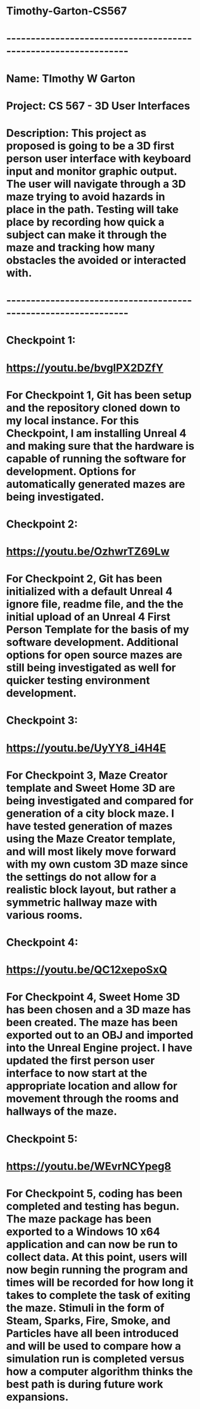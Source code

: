 # Timothy-Garton-CS567
# ---------------------------------------------------------------
# Name: TImothy W Garton
# Project: CS 567 - 3D User Interfaces
# Description: This project as proposed is going to be a 3D first person user interface with keyboard input and monitor graphic output.  The user will navigate through a 3D maze trying to avoid hazards in place in the path. Testing will take place by recording how quick a subject can make it through the maze and tracking how many obstacles the avoided or interacted with.
# ---------------------------------------------------------------
#
# Checkpoint 1:
# https://youtu.be/bvglPX2DZfY
# For Checkpoint 1, Git has been setup and the repository cloned down to my local instance.  For this Checkpoint, I am installing Unreal 4 and making sure that the hardware is capable of running the software for development.  Options for automatically generated mazes are being investigated.
#
#
# Checkpoint 2:
# https://youtu.be/OzhwrTZ69Lw
# For Checkpoint 2, Git has been initialized with a default Unreal 4 ignore file, readme file, and the the initial upload of an Unreal 4 First Person Template for the basis of my software development.  Additional options for open source mazes are still being investigated as well for quicker testing environment development.
#
#
# Checkpoint 3:
# https://youtu.be/UyYY8_i4H4E
# For Checkpoint 3, Maze Creator template and Sweet Home 3D are being investigated and compared for generation of a city block maze.  I have tested generation of mazes using the Maze Creator template, and will most likely move forward with my own custom 3D maze since the settings do not allow for a realistic block layout, but rather a symmetric hallway maze with various rooms.
#
#
# Checkpoint 4:
# https://youtu.be/QC12xepoSxQ
# For Checkpoint 4, Sweet Home 3D has been chosen and a 3D maze has been created.  The maze has been exported out to an OBJ and imported into the Unreal Engine project.  I have updated the first person user interface to now start at the appropriate location and allow for movement through the rooms and hallways of the maze.
#
#
# Checkpoint 5:
# https://youtu.be/WEvrNCYpeg8
# For Checkpoint 5, coding has been completed and testing has begun.  The maze package has been exported to a Windows 10 x64 application and can now be run to collect data.  At this point, users will now begin running the program and times will be recorded for how long it takes to complete the task of exiting the maze.  Stimuli in the form of Steam, Sparks, Fire, Smoke, and Particles have all been introduced and will be used to compare how a simulation run is completed versus how a computer algorithm thinks the best path is during future work expansions.